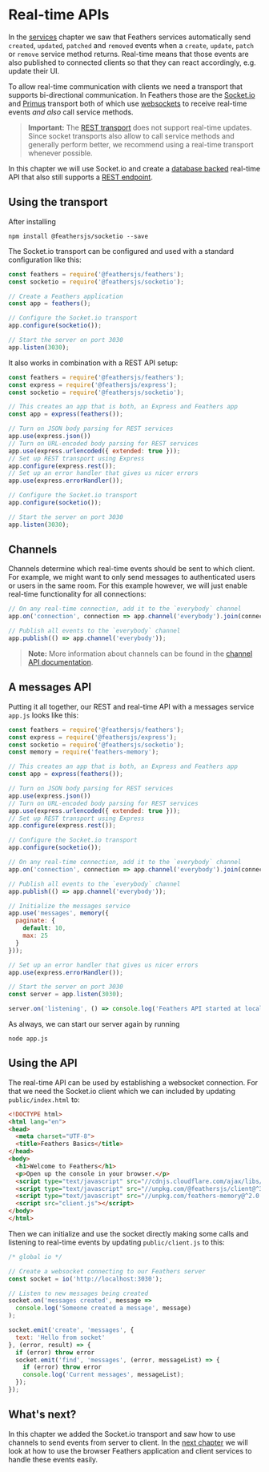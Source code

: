# Real-time APIs

In the [services](./services.md) chapter we saw that Feathers services automatically send `created`, `updated`, `patched` and `removed` events when a `create`, `update`, `patch` or `remove` service method returns. Real-time means that those events are also published to connected clients so that they can react accordingly, e.g. update their UI.

To allow real-time communication with clients we need a transport that supports bi-directional communication. In Feathers those are the [Socket.io](../../api/socketio.md) and [Primus](../../api/primus.md) transport both of which use [websockets](https://developer.mozilla.org/en-US/docs/Web/API/WebSockets_API) to receive real-time events _and also_ call service methods.

> __Important:__ The [REST transport](./rest.md) does not support real-time updates. Since socket transports also allow to call service methods and generally perform better, we recommend using a real-time transport whenever possible.

In this chapter we will use Socket.io and create a [database backed](./databases.md) real-time API that also still supports a [REST endpoint](./rest.md).

## Using the transport

After installing

```
npm install @feathersjs/socketio --save
```

The Socket.io transport can be configured and used with a standard configuration like this:

```js
const feathers = require('@feathersjs/feathers');
const socketio = require('@feathersjs/socketio');

// Create a Feathers application
const app = feathers();

// Configure the Socket.io transport
app.configure(socketio());

// Start the server on port 3030
app.listen(3030);
```

It also works in combination with a REST API setup:

```js
const feathers = require('@feathersjs/feathers');
const express = require('@feathersjs/express');
const socketio = require('@feathersjs/socketio');

// This creates an app that is both, an Express and Feathers app
const app = express(feathers());

// Turn on JSON body parsing for REST services
app.use(express.json())
// Turn on URL-encoded body parsing for REST services
app.use(express.urlencoded({ extended: true }));
// Set up REST transport using Express
app.configure(express.rest());
// Set up an error handler that gives us nicer errors
app.use(express.errorHandler());

// Configure the Socket.io transport
app.configure(socketio());

// Start the server on port 3030
app.listen(3030);
```

## Channels

Channels determine which real-time events should be sent to which client. For example, we might want to only send messages to authenticated users or users in the same room. For this example however, we will just enable real-time functionality for all connections:

```js
// On any real-time connection, add it to the `everybody` channel
app.on('connection', connection => app.channel('everybody').join(connection));

// Publish all events to the `everybody` channel
app.publish(() => app.channel('everybody'));
```

> __Note:__ More information about channels can be found in the [channel API documentation](../../api/channels.md).

## A messages API

Putting it all together, our REST and real-time API with a messages service `app.js` looks like this:

```js
const feathers = require('@feathersjs/feathers');
const express = require('@feathersjs/express');
const socketio = require('@feathersjs/socketio');
const memory = require('feathers-memory');

// This creates an app that is both, an Express and Feathers app
const app = express(feathers());

// Turn on JSON body parsing for REST services
app.use(express.json())
// Turn on URL-encoded body parsing for REST services
app.use(express.urlencoded({ extended: true }));
// Set up REST transport using Express
app.configure(express.rest());

// Configure the Socket.io transport
app.configure(socketio());

// On any real-time connection, add it to the `everybody` channel
app.on('connection', connection => app.channel('everybody').join(connection));

// Publish all events to the `everybody` channel
app.publish(() => app.channel('everybody'));

// Initialize the messages service
app.use('messages', memory({
  paginate: {
    default: 10,
    max: 25
  }
}));

// Set up an error handler that gives us nicer errors
app.use(express.errorHandler());

// Start the server on port 3030
const server = app.listen(3030);

server.on('listening', () => console.log('Feathers API started at localhost:3030'));
```

As always, we can start our server again by running

```
node app.js
```

## Using the API

The real-time API can be used by establishing a websocket connection. For that we need the Socket.io client which we can included by updating `public/index.html` to:

```html
<!DOCTYPE html>
<html lang="en">
<head>
  <meta charset="UTF-8">
  <title>Feathers Basics</title>
</head>
<body>
  <h1>Welcome to Feathers</h1>
  <p>Open up the console in your browser.</p>
  <script type="text/javascript" src="//cdnjs.cloudflare.com/ajax/libs/socket.io/2.0.4/socket.io.js"></script>
  <script type="text/javascript" src="//unpkg.com/@feathersjs/client@^3.0.0/dist/feathers.js"></script>
  <script type="text/javascript" src="//unpkg.com/feathers-memory@^2.0.0/dist/feathers-memory.js"></script>
  <script src="client.js"></script>
</body>
</html>
```

Then we can initialize and use the socket directly making some calls and listening to real-time events by updating `public/client.js` to this:

```js
/* global io */

// Create a websocket connecting to our Feathers server
const socket = io('http://localhost:3030');

// Listen to new messages being created
socket.on('messages created', message =>
  console.log('Someone created a message', message)
);

socket.emit('create', 'messages', {
  text: 'Hello from socket'
}, (error, result) => {
  if (error) throw error
  socket.emit('find', 'messages', (error, messageList) => {
    if (error) throw error
    console.log('Current messages', messageList);
  });
});
```
## What's next?

In this chapter we added the Socket.io transport and saw how to use channels to send events from server to client. In the [next chapter](./clients.md) we will look at how to use the browser Feathers application and client services to handle these events easily.

